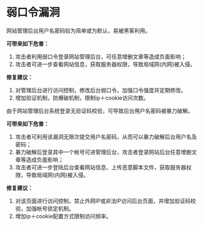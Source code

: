 # 弱口令漏洞

网站管理后台用户名密码较为简单或为默认，易被黑客利用。

**可带来如下危害：**

1. 攻击者利用弱口令登录网站管理后台，可任意增删文章等造成负面影响；
2. 攻击者可进一步查看网站信息，获取服务器权限，导致局域网(内网)被入侵。

**修复建议：**

1. 对管理后台进行访问控制，修改后台弱口令，加强口令强度并定期修改。
2. 增加验证机制，防爆破机制，限制ip＋cookie访问次数。



由于网站管理后台系统登录无验证码校验，可导致后台用户名密码被暴力破解。

**可带来如下危害：**

1. 攻击者可利用该漏洞无限次提交用户名密码，从而可以暴力破解后台用户名及密码；
2. 暴力破解后登录其中一个帐号可进管理后台，攻击者登录网站后台任意增删文章等造成负面影响；
3. 攻击者可进一步登陆后台查看网站信息、上传恶意脚本文件，获取服务器权限，导致局域网(内网)被入侵。

**修复建议：**

1. 对该页面进行访问控制，禁止外网IP或非法IP访问后台页面，并增加验证码校验，加强帐号锁定机制。
2. 增加ip＋cookie配置方式限制访问频率。